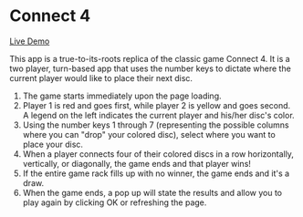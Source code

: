 # Connect 4

[Live Demo](https://eractus.github.io/connect4/)

This app is a true-to-its-roots replica of the classic game Connect 4. It is a two player, turn-based app that uses the number keys to dictate where the current player would like to place their next disc.

1. The game starts immediately upon the page loading.
2. Player 1 is red and goes first, while player 2 is yellow and goes second. A legend on the left indicates the current player and his/her disc's color.
3. Using the number keys 1 through 7 (representing the possible columns where you can "drop" your colored disc), select where you want to place your disc.
4. When a player connects four of their colored discs in a row horizontally, vertically, or diagonally, the game ends and that player wins!
5. If the entire game rack fills up with no winner, the game ends and it's a draw.
6. When the game ends, a pop up will state the results and allow you to play again by clicking OK or refreshing the page.
